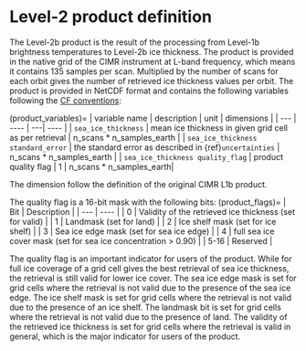 # Level-2 product definition

The Level-2b product is the result of the processing from Level-1b brightness
temperatures to Level-2b ice thickness. The product is provided in the native
grid of the CIMR instrument at L-band frequency, which means it contains 135
samples per scan. Multiplied by the number of scans for each orbit gives the
number of retrieved ice thickness values per orbit. The product is provided in
NetCDF format and contains the following variables following the [CF
conventions](http://cfconventions.org/):

(product_variables)=
| variable name | description | unit | dimensions |
| --- | ---- | ---| ---- |
| `sea_ice_thickness` | mean ice thickness in given grid cell as per retrieval | n_scans * n_samples_earth |
| `sea_ice_thickness standard_error` | the standard error as described in {ref}`uncertainties` | n_scans * n_samples_earth |
| `sea_ice_thickness quality_flag` | product quality flag | 1 | n_scans * n_samples_earth| 


The dimension follow the definition of the original CIMR L1b product.

The quality flag is a 16-bit mask with the following bits:
(product_flags)=
| Bit | Description |
| --- | ---- |
| 0 | Validity of the retrieved ice thickness (set for valid) |
| 1 | Landmask (set for land) |
| 2 | Ice shelf mask (set for ice shelf) |
| 3 | Sea ice edge mask (set for sea ice edge) |
| 4 | full sea ice cover mask (set for sea ice concentration > 0.90) |
| 5-16 | Reserved |


The quality flag is an important indicator for users of the product. While for full ice coverage of a grid cell gives the best retrieval of sea ice thickness, the retrieval is still valid for lower ice cover. The sea ice edge mask is set for grid cells where the retrieval is not valid due to the presence of the sea ice edge. The ice shelf mask is set for grid cells where the retrieval is not valid due to the presence of an ice shelf. The landmask bit is set for grid cells where the retrieval is not valid due to the presence of land. The validity of the retrieved ice thickness is set for grid cells where the retrieval is valid in general, which is the major indicator for users of the product.


